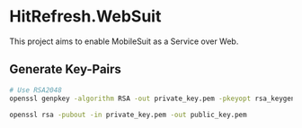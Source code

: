 ﻿# HitRefresh.WebSuit

This project aims to enable MobileSuit as a Service over Web.

## Generate Key-Pairs

```bash
# Use RSA2048
openssl genpkey -algorithm RSA -out private_key.pem -pkeyopt rsa_keygen_bits:2048

openssl rsa -pubout -in private_key.pem -out public_key.pem
```